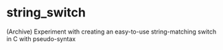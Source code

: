 # string_switch
(Archive) Experiment with creating an easy-to-use string-matching switch in C with pseudo-syntax
